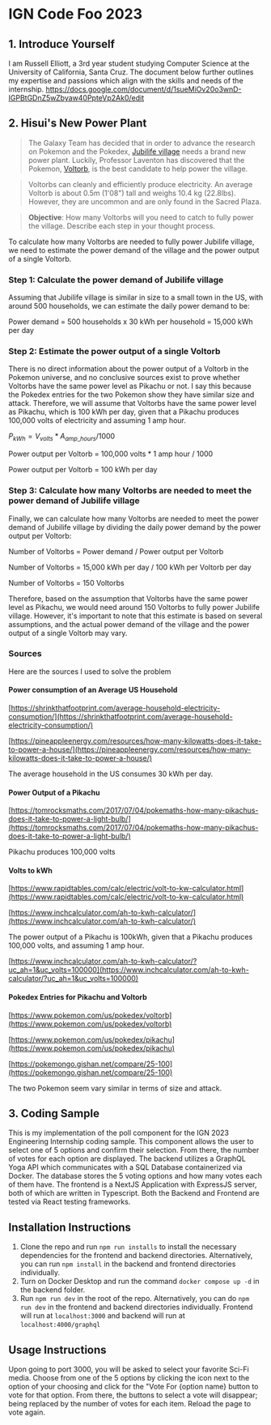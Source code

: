 # IGN Code Foo 2023
## 1. Introduce Yourself
I am Russell Elliott, a 3rd year student studying Computer Science at the University of California, Santa Cruz. The document below further outlines my expertise and passions which align with the skills and needs of the internship.
https://docs.google.com/document/d/1sueMiOv20o3wnD-IGPBtGDnZ5wZbyaw40PpteVp2Ak0/edit

## 2. Hisui's New Power Plant

> The Galaxy Team has decided that in order to advance the research on Pokemon and the Pokedex, [Jubilife village](https://bulbapedia.bulbagarden.net/wiki/Jubilife_City) needs a brand new power plant. Luckily, Professor Laventon has discovered that the Pokemon, [Voltorb](https://bulbapedia.bulbagarden.net/wiki/Voltorb_(Pok%C3%A9mon)), is the best candidate to help power the village.

> Voltorbs can cleanly and efficiently produce electricity. An average Voltorb is about 0.5m (1'08") tall and weighs 10.4 kg (22.8lbs). However, they are uncommon and are only found in the Sacred Plaza.

> **Objective**: How many Voltorbs will you need to catch to fully power the village. Describe each step in your thought process.

To calculate how many Voltorbs are needed to fully power Jubilife village, we need to estimate the power demand of the village and the power output of a single Voltorb.

  

### Step 1: Calculate the power demand of Jubilife village

Assuming that Jubilife village is similar in size to a small town in the US, with around 500 households, we can estimate the daily power demand to be:

Power demand = 500 households x 30 kWh per household = 15,000 kWh per day

### Step 2: Estimate the power output of a single Voltorb

There is no direct information about the power output of a Voltorb in the Pokemon universe, and no conclusive sources exist to prove whether Voltorbs have the same power level as Pikachu or not. I say this because the Pokedex entries for the two Pokemon show they have similar size and attack. Therefore, we will assume that Voltorbs have the same power level as Pikachu, which is 100 kWh per day, given that a Pikachu produces 100,000 volts of electricity and assuming 1 amp hour.

  
$P_{kWh} = V_{volts}*A_{amp\_hours}/1000$

Power output per Voltorb = 100,000 volts * 1 amp hour / 1000

Power output per Voltorb = 100 kWh per day

### Step 3: Calculate how many Voltorbs are needed to meet the power demand of Jubilife village

Finally, we can calculate how many Voltorbs are needed to meet the power demand of Jubilife village by dividing the daily power demand by the power output per Voltorb:

Number of Voltorbs = Power demand / Power output per Voltorb

Number of Voltorbs = 15,000 kWh per day / 100 kWh per Voltorb per day

Number of Voltorbs = 150 Voltorbs

Therefore, based on the assumption that Voltorbs have the same power level as Pikachu, we would need around 150 Voltorbs to fully power Jubilife village. However, it's important to note that this estimate is based on several assumptions, and the actual power demand of the village and the power output of a single Voltorb may vary.

  
### Sources
Here are the sources I used to solve the problem

#### Power consumption of an Average US Household

[https://shrinkthatfootprint.com/average-household-electricity-consumption/](https://shrinkthatfootprint.com/average-household-electricity-consumption/)

[https://pineappleenergy.com/resources/how-many-kilowatts-does-it-take-to-power-a-house/](https://pineappleenergy.com/resources/how-many-kilowatts-does-it-take-to-power-a-house/)

The average household in the US consumes 30 kWh per day.

#### Power Output of a Pikachu

[https://tomrocksmaths.com/2017/07/04/pokemaths-how-many-pikachus-does-it-take-to-power-a-light-bulb/](https://tomrocksmaths.com/2017/07/04/pokemaths-how-many-pikachus-does-it-take-to-power-a-light-bulb/)

Pikachu produces 100,000 volts

#### Volts to kWh

[https://www.rapidtables.com/calc/electric/volt-to-kw-calculator.html](https://www.rapidtables.com/calc/electric/volt-to-kw-calculator.html)

[https://www.inchcalculator.com/ah-to-kwh-calculator/](https://www.inchcalculator.com/ah-to-kwh-calculator/)

The power output of a Pikachu is 100kWh, given that a Pikachu produces 100,000 volts, and assuming 1 amp hour.

[https://www.inchcalculator.com/ah-to-kwh-calculator/?uc_ah=1&uc_volts=100000](https://www.inchcalculator.com/ah-to-kwh-calculator/?uc_ah=1&uc_volts=100000)

#### Pokedex Entries for Pikachu and Voltorb

[https://www.pokemon.com/us/pokedex/voltorb](https://www.pokemon.com/us/pokedex/voltorb)

[https://www.pokemon.com/us/pokedex/pikachu](https://www.pokemon.com/us/pokedex/pikachu)

[https://pokemongo.gishan.net/compare/25-100](https://pokemongo.gishan.net/compare/25-100)

The two Pokemon seem vary similar in terms of size and attack.
## 3. Coding Sample
This is my implementation of the poll component for the IGN 2023 Engineering Internship coding sample. This component allows the user to select one of 5 options and confirm their selection. From there, the number of votes for each option are displayed. The backend utilizes a GraphQL Yoga API which communicates with a SQL Database containerized via Docker. The database stores the 5 voting options and how many votes each of them have. The frontend is a NextJS Application with ExpressJS server, both of which are written in Typescript. Both the Backend and Frontend are tested via React testing frameworks.

## Installation Instructions
1. Clone the repo and run `npm run installs` to install the necessary dependencies for the frontend and backend directories. Alternatively, you can run `npm install` in the backend and frontend directories individually.
2. Turn on Docker Desktop and run the command `docker compose up -d` in the backend folder.
3. Run `npm run dev` in the root of the repo. Alternatively, you can do `npm run dev` in the frontend and backend directories individually. Frontend will run at `localhost:3000` and backend will run at `localhost:4000/graphql`

## Usage Instructions
Upon going to port 3000, you will be asked to select your favorite Sci-Fi media. Choose from one of the 5 options by clicking the icon next to the option of your choosing and click for the "Vote For {option name} button to vote for that option. From there, the buttons to select a vote will disappear; being replaced by the number of votes for each item. Reload the page to vote again.
